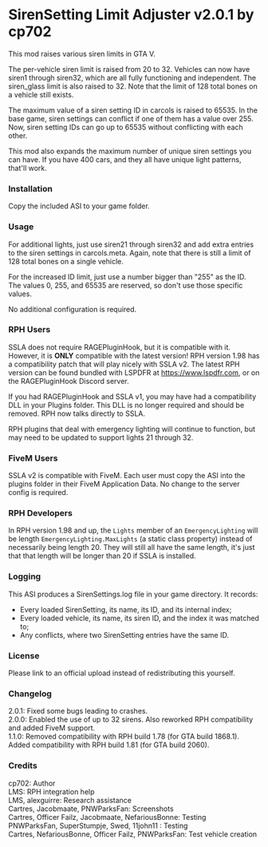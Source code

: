 SirenSetting Limit Adjuster v2.0.1
by cp702
==================================

This mod raises various siren limits in GTA V.

The per-vehicle siren limit is raised from 20 to 32. Vehicles can now have
siren1 through siren32, which are all fully functioning and independent. The
siren_glass limit is also raised to 32. Note that the limit of 128 total bones
on a vehicle still exists.

The maximum value of a siren setting ID in carcols is raised to 65535. In the
base game, siren settings can conflict if one of them has a value over 255.
Now, siren setting IDs can go up to 65535 without conflicting with each other.

This mod also expands the maximum number of unique siren settings you can have.
If you have 400 cars, and they all have unique light patterns, that'll work. 

### Installation ###

Copy the included ASI to your game folder.

### Usage ###

For additional lights, just use siren21 through siren32 and add extra entries
to the siren settings in carcols.meta. Again, note that there is still a limit
of 128 total bones on a single vehicle.

For the increased ID limit, just use a number bigger than "255" as the ID.
The values 0, 255, and 65535 are reserved, so don't use those specific values.

No additional configuration is required.

### RPH Users ###

SSLA does not require RAGEPluginHook, but it is compatible with it. However,
it is **ONLY** compatible with the latest version! RPH version 1.98 has a
compatibility patch that will play nicely with SSLA v2. The latest RPH version
can be found bundled with LSPDFR at https://www.lspdfr.com, or on the
RAGEPluginHook Discord server.

If you had RAGEPluginHook and SSLA v1, you may have had a compatibility DLL in
your Plugins folder. This DLL is no longer required and should be removed. RPH
now talks directly to SSLA.

RPH plugins that deal with emergency lighting will continue to function, but
may need to be updated to support lights 21 through 32.

### FiveM Users ###

SSLA v2 is compatible with FiveM. Each user must copy the ASI into the plugins
folder in their FiveM Application Data. No change to the server config is
required.

### RPH Developers ###

In RPH version 1.98 and up, the `Lights` member of an `EmergencyLighting` will
be length `EmergencyLighting.MaxLights` (a static class property) instead of
necessarily being length 20. They will still all have the same length, it's
just that that length will be longer than 20 if SSLA is installed.

### Logging ###

This ASI produces a SirenSettings.log file in your game directory. It records:
* Every loaded SirenSetting, its name, its ID, and its internal index;
* Every loaded vehicle, its name, its siren ID, and the index it was matched to;
* Any conflicts, where two SirenSetting entries have the same ID.

### License ###

Please link to an official upload instead of redistributing this yourself.

### Changelog ###

2.0.1: Fixed some bugs leading to crashes.  
2.0.0: Enabled the use of up to 32 sirens. Also reworked RPH compatibility and
       added FiveM support.  
1.1.0: Removed compatibility with RPH build 1.78 (for GTA build 1868.1). Added
       compatibility with RPH build 1.81 (for GTA build 2060).

### Credits ###

cp702: Author  
LMS: RPH integration help  
LMS, alexguirre: Research assistance  
Cartres, Jacobmaate, PNWParksFan: Screenshots  
Cartres, Officer Failz, Jacobmaate, NefariousBonne: Testing  
PNWParksFan, SuperStumpje, Swed, 11john11         : Testing  
Cartres, NefariousBonne, Officer Failz, PNWParksFan: Test vehicle creation